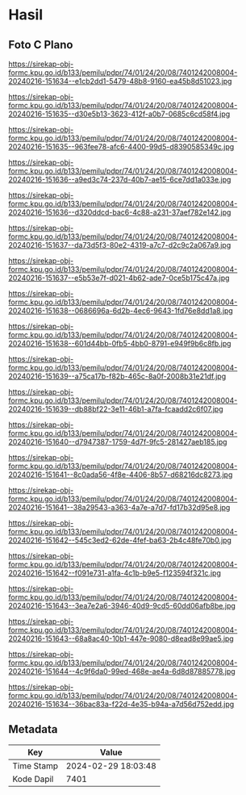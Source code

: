 # Hasil

## Foto C Plano

https://sirekap-obj-formc.kpu.go.id/b133/pemilu/pdpr/74/01/24/20/08/7401242008004-20240216-151634--e1cb2dd1-5479-48b8-9160-ea45b8d51023.jpg

https://sirekap-obj-formc.kpu.go.id/b133/pemilu/pdpr/74/01/24/20/08/7401242008004-20240216-151635--d30e5b13-3623-412f-a0b7-0685c6cd58f4.jpg

https://sirekap-obj-formc.kpu.go.id/b133/pemilu/pdpr/74/01/24/20/08/7401242008004-20240216-151635--963fee78-afc6-4400-99d5-d8390585349c.jpg

https://sirekap-obj-formc.kpu.go.id/b133/pemilu/pdpr/74/01/24/20/08/7401242008004-20240216-151636--a9ed3c74-237d-40b7-ae15-6ce7dd1a033e.jpg

https://sirekap-obj-formc.kpu.go.id/b133/pemilu/pdpr/74/01/24/20/08/7401242008004-20240216-151636--d320ddcd-bac6-4c88-a231-37aef782e142.jpg

https://sirekap-obj-formc.kpu.go.id/b133/pemilu/pdpr/74/01/24/20/08/7401242008004-20240216-151637--da73d5f3-80e2-4319-a7c7-d2c9c2a067a9.jpg

https://sirekap-obj-formc.kpu.go.id/b133/pemilu/pdpr/74/01/24/20/08/7401242008004-20240216-151637--e5b53e7f-d021-4b62-ade7-0ce5b175c47a.jpg

https://sirekap-obj-formc.kpu.go.id/b133/pemilu/pdpr/74/01/24/20/08/7401242008004-20240216-151638--0686696a-6d2b-4ec6-9643-1fd76e8dd1a8.jpg

https://sirekap-obj-formc.kpu.go.id/b133/pemilu/pdpr/74/01/24/20/08/7401242008004-20240216-151638--601d44bb-0fb5-4bb0-8791-e949f9b6c8fb.jpg

https://sirekap-obj-formc.kpu.go.id/b133/pemilu/pdpr/74/01/24/20/08/7401242008004-20240216-151639--a75ca17b-f82b-465c-8a0f-2008b31e21df.jpg

https://sirekap-obj-formc.kpu.go.id/b133/pemilu/pdpr/74/01/24/20/08/7401242008004-20240216-151639--db88bf22-3e11-46b1-a7fa-fcaadd2c6f07.jpg

https://sirekap-obj-formc.kpu.go.id/b133/pemilu/pdpr/74/01/24/20/08/7401242008004-20240216-151640--d7947387-1759-4d7f-9fc5-281427aeb185.jpg

https://sirekap-obj-formc.kpu.go.id/b133/pemilu/pdpr/74/01/24/20/08/7401242008004-20240216-151641--8c0ada56-4f8e-4406-8b57-d68216dc8273.jpg

https://sirekap-obj-formc.kpu.go.id/b133/pemilu/pdpr/74/01/24/20/08/7401242008004-20240216-151641--38a29543-a363-4a7e-a7d7-fd17b32d95e8.jpg

https://sirekap-obj-formc.kpu.go.id/b133/pemilu/pdpr/74/01/24/20/08/7401242008004-20240216-151642--545c3ed2-62de-4fef-ba63-2b4c48fe70b0.jpg

https://sirekap-obj-formc.kpu.go.id/b133/pemilu/pdpr/74/01/24/20/08/7401242008004-20240216-151642--f091e731-a1fa-4c1b-b9e5-f123594f321c.jpg

https://sirekap-obj-formc.kpu.go.id/b133/pemilu/pdpr/74/01/24/20/08/7401242008004-20240216-151643--3ea7e2a6-3946-40d9-9cd5-60dd06afb8be.jpg

https://sirekap-obj-formc.kpu.go.id/b133/pemilu/pdpr/74/01/24/20/08/7401242008004-20240216-151643--68a8ac40-10b1-447e-9080-d8ead8e99ae5.jpg

https://sirekap-obj-formc.kpu.go.id/b133/pemilu/pdpr/74/01/24/20/08/7401242008004-20240216-151644--4c9f6da0-99ed-468e-ae4a-6d8d87885778.jpg

https://sirekap-obj-formc.kpu.go.id/b133/pemilu/pdpr/74/01/24/20/08/7401242008004-20240216-151634--36bac83a-f22d-4e35-b94a-a7d56d752edd.jpg


## Metadata

| Key        | Value               |
| ---------- | ------------------- |
| Time Stamp | 2024-02-29 18:03:48 |
| Kode Dapil | 7401                |



